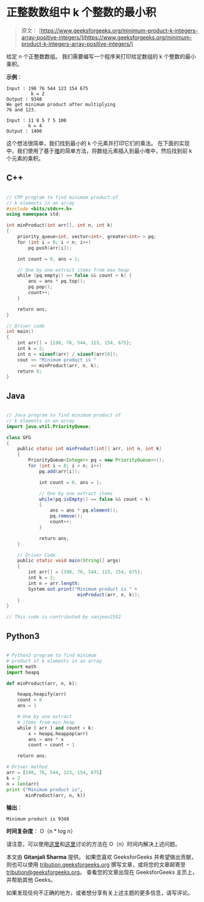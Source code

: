 # 正整数数组中 k 个整数的最小积

> 原文： [https://www.geeksforgeeks.org/minimum-product-k-integers-array-positive-integers/](https://www.geeksforgeeks.org/minimum-product-k-integers-array-positive-integers/)

给定 n 个正整数数组。 我们需要编写一个程序来打印给定数组的 k 个整数的最小乘积。

**示例**：

```
Input : 198 76 544 123 154 675
         k = 2
Output : 9348
We get minimum product after multiplying
76 and 123.

Input : 11 8 5 7 5 100
        k = 4
Output : 1400

```



这个想法很简单，我们找到最小的 k 个元素并打印它们的乘法。 在下面的实现中，我们使用了基于[堆](https://www.geeksforgeeks.org/heap-data-structure/)的简单方法，将数组元素插入到最小堆中，然后找到前 k 个元素的乘积。

## C++ 

```cpp

// CPP program to find minimum product of 
// k elements in an array 
#include <bits/stdc++.h> 
using namespace std; 

int minProduct(int arr[], int n, int k) 
{ 
    priority_queue<int, vector<int>, greater<int> > pq; 
    for (int i = 0; i < n; i++) 
        pq.push(arr[i]); 

    int count = 0, ans = 1; 

    // One by one extract items from max heap 
    while (pq.empty() == false && count < k) { 
        ans = ans * pq.top(); 
        pq.pop(); 
        count++; 
    } 

    return ans; 
} 

// Driver code 
int main() 
{ 
    int arr[] = {198, 76, 544, 123, 154, 675}; 
    int k = 2; 
    int n = sizeof(arr) / sizeof(arr[0]); 
    cout << "Minimum product is "
         << minProduct(arr, n, k); 
    return 0; 
} 

```

## Java

```java

// Java program to find minimum product of  
// k elements in an array 
import java.util.PriorityQueue; 

class GFG 
{ 
    public static int minProduct(int[] arr, int n, int k)  
    { 
        PriorityQueue<Integer> pq = new PriorityQueue<>(); 
        for (int i = 0; i < n; i++) 
            pq.add(arr[i]); 

            int count = 0, ans = 1; 

            // One by one extract items 
            while(pq.isEmpty() == false && count < k) 
            { 
                ans = ans * pq.element(); 
                pq.remove(); 
                count++; 
            } 

            return ans; 
    } 

    // Driver Code 
    public static void main(String[] args) 
    { 
        int arr[] = {198, 76, 544, 123, 154, 675}; 
        int k = 2; 
        int n = arr.length; 
        System.out.print("Minimum product is " +  
                          minProduct(arr, n, k)); 
    } 
} 

// This code is contributed by sanjeev2552 

```

## Python3

```py

# Python3 program to find minimum 
# product of k elements in an array 
import math  
import heapq 

def minProduct(arr, n, k): 

    heapq.heapify(arr) 
    count = 0
    ans = 1

    # One by one extract  
    # items from min heap 
    while ( arr ) and count < k: 
        x = heapq.heappop(arr) 
        ans = ans * x 
        count = count + 1

    return ans; 

# Driver method 
arr = [198, 76, 544, 123, 154, 675] 
k = 2
n = len(arr) 
print ("Minimum product is", 
       minProduct(arr, n, k)) 

```

**输出**：

```
Minimum product is 9348

```

**时间复杂度**： O（n * log n）

请注意，可以使用[这里](https://www.geeksforgeeks.org/kth-smallestlargest-element-unsorted-array-set-2-expected-linear-time/)和[这里](https://www.geeksforgeeks.org/kth-smallestlargest-element-unsorted-array-set-3-worst-case-linear-time/)讨论的方法在 O（n）时间内解决上述问题。

本文由 **Gitanjali Sharma** 提供。 如果您喜欢 GeeksforGeeks 并希望做出贡献，则也可以使用 [tribution.geeksforgeeks.org](http://www.contribute.geeksforgeeks.org) 撰写文章，或将您的文章邮寄至 tribution@geeksforgeeks.org。 查看您的文章出现在 GeeksforGeeks 主页上，并帮助其他 Geeks。

如果发现任何不正确的地方，或者想分享有关上述主题的更多信息，请写评论。

